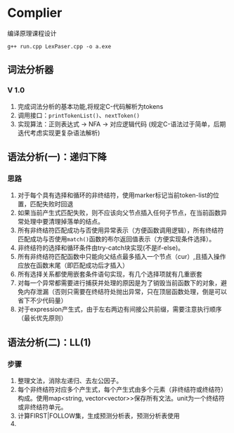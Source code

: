 # Complier
编译原理课程设计

`g++ run.cpp LexPaser.cpp -o a.exe`

## 词法分析器
### V 1.0
1. 完成词法分析的基本功能,将规定C-代码解析为tokens
2. 调用接口：`printTokenList()`、`nextToken()`
3. 实现算法：正则表达式 -> NFA -> 对应逻辑代码 (规定C-语法过于简单，后期迭代考虑实现更复杂语法解析)

## 语法分析(一)：递归下降
### 思路
1. 对于每个具有选择和循环的非终结符，使用marker标记当前token-list的位置，匹配失败时回退
2. 如果当前产生式匹配失败，则不应该向父节点插入任何子节点，在当前函数异常处理中要清理掉落单的结点。
3. 所有非终结符匹配成功与否使用异常表示（方便函数调用逻辑），所有终结符匹配成功与否使用`match()`函数的布尔返回值表示（方便实现条件选择）。
4. 非终结符的选择和循环条件由try-catch块实现(不是if-else)。
5. 所有非终结符匹配函数中只能向父结点最多插入一个节点（cur）,且插入操作应放在函数末尾（即匹配成功后才插入）
6. 所有选择关系都使用嵌套条件语句实现，有几个选择项就有几重嵌套
7. 对每一个异常都需要进行捕获并处理的原因是为了销毁当前函数下的对象，避免内存泄漏（否则只需要在终结符处抛出异常，只在顶层函数处理，倒是可以省下不少代码量）
8. 对于expression产生式，由于左右两边有间接公共前缀，需要注意执行顺序（最长优先原则）

## 语法分析(二)：LL(1)
### 步骤
1. 整理文法，消除左递归、去左公因子。
2. 每个非终结符对应多个产生式，每个产生式由多个元素（非终结符或终结符）构成。使用map<string, vector<vector<unit>>>保存所有文法。unit为一个终结符或非终结符单元。
3. 计算FIRST|FOLLOW集，生成预测分析表，预测分析表使用
4. 